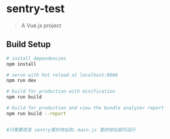 # sentry-test

> A Vue.js project

## Build Setup

``` bash
# install dependencies
npm install

# serve with hot reload at localhost:8080
npm run dev

# build for production with minification
npm run build

# build for production and view the bundle analyzer report
npm run build --report


#只需要改变 sentry里的地址到，main.js 里的地址就可运行
